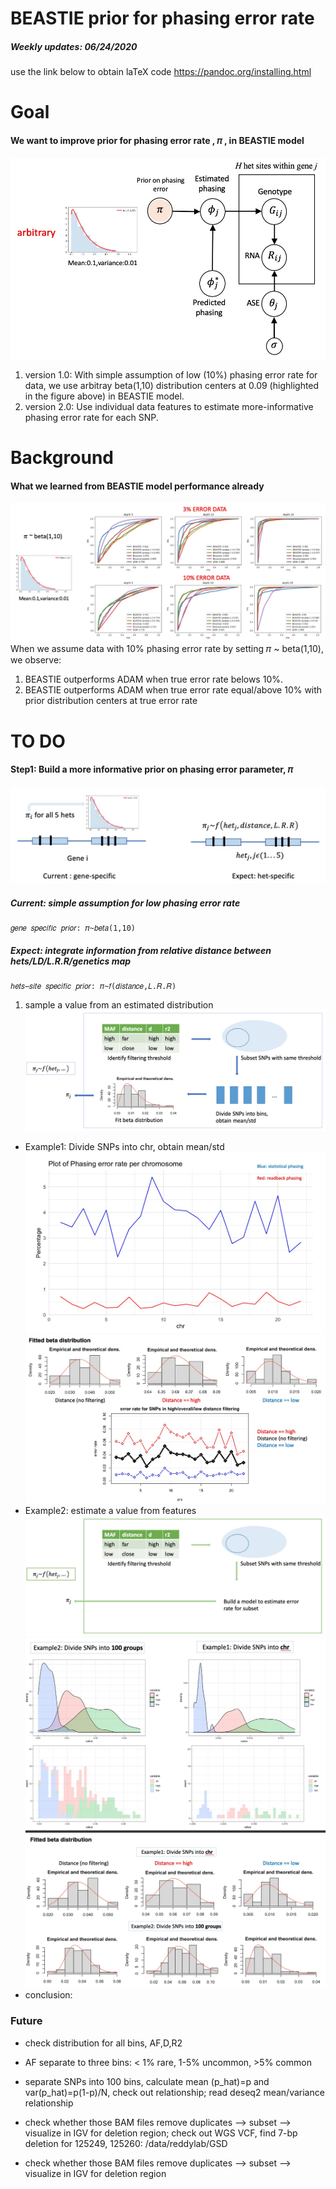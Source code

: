 # BEASTIE prior for phasing error rate
##### Weekly updates: 06/24/2020
use the link below to obtain laTeX code
https://pandoc.org/installing.html

Goal
======
#### We want to improve prior for phasing error rate , 𝜋 , in BEASTIE model
![alt text](figures/model_pi.jpg "BEASTIE model phasing error rate 𝜋")
1. version 1.0: With simple assumption of low (10%) phasing error rate for data, we use arbitray beta(1,10) distribution centers at 0.09 (highlighted in the figure above) in BEASTIE model.
2. version 2.0: Use individual data features to estimate more-informative phasing error rate for each SNP.

Background
======
#### What we learned from BEASTIE model performance already
![alt text](figures/model_lowrate.jpg "BEASTIE model phasing error rate 𝜋")
When we assume data with 10% phasing error rate by setting 𝜋 ~ beta(1,10), we observe:
1. BEASTIE outperforms ADAM when true error rate belows 10%.
2. BEASTIE outperforms ADAM when true error rate equal/above 10% with prior distribution centers at true error rate

TO DO
======
#### Step1: Build a more informative prior on phasing error parameter, 𝜋
![alt text](figures/currentExpect.jpg "Logo Title Text 1")
##### Current: simple assumption for low phasing error rate
```
𝑔𝑒𝑛𝑒 𝑠𝑝𝑒𝑐𝑖𝑓𝑖𝑐 𝑝𝑟𝑖𝑜𝑟: 𝜋~𝑏𝑒𝑡𝑎(1,10)
```
##### Expect: integrate information from relative distance between hets/LD/L.R.R/genetics map
```
ℎ𝑒𝑡𝑠−𝑠𝑖𝑡𝑒 𝑠𝑝𝑒𝑐𝑖𝑓𝑖𝑐 𝑝𝑟𝑖𝑜𝑟: 𝜋~𝑓(𝑑𝑖𝑠𝑡𝑎𝑛𝑐𝑒,𝐿.𝑅.𝑅)
```
1. sample a value from an estimated distribution
![alt text](figures/plan1_demo.jpg "Logo Title Text 1")

* Example1: Divide SNPs into chr, obtain mean/std
![alt text](figures/phaseError_bychr.jpg "Logo Title Text 1")
![alt text](figures/example1_fittedBeta.jpg "Logo Title Text 1")
* Example2: estimate a value from features
![alt text](figures/plan2_demo.jpg "Logo Title Text 1")
![alt text](figures/example12_fittedBeta_density.jpg "Logo Title Text 1")
![alt text](figures/example12_fittedBeta_hist.jpg "Logo Title Text 1")
* conclusion:


### Future
* check distribution for all bins, AF,D,R2

* AF separate to three bins: < 1% rare, 1-5% uncommon, >5% common

* separate SNPs into 100 bins, calculate mean (p_hat)=p and var(p_hat)=p(1-p)/N, check out relationship; read deseq2 mean/variance relationship

* check whether those BAM files remove duplicates --> subset --> visualize in IGV for deletion region; check out WGS VCF, find 7-bp deletion for 125249, 125260: /data/reddylab/GSD

* check whether those BAM files remove duplicates --> subset --> visualize in IGV for deletion region




